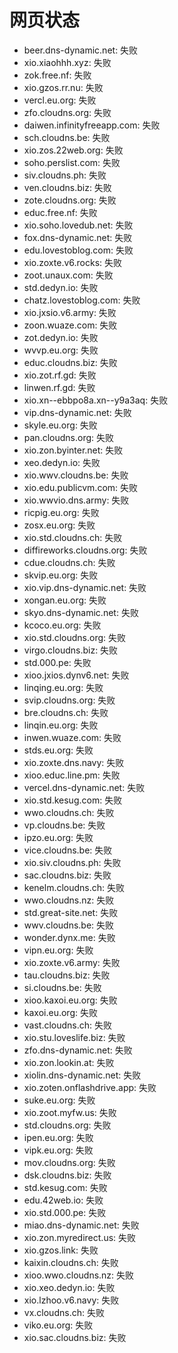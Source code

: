 # 网页状态
- beer.dns-dynamic.net: 失败
- xio.xiaohhh.xyz: 失败
- zok.free.nf: 失败
- xio.gzos.rr.nu: 失败
- vercl.eu.org: 失败
- zfo.cloudns.org: 失败
- daiwen.infinityfreeapp.com: 失败
- sch.cloudns.be: 失败
- xio.zos.22web.org: 失败
- soho.perslist.com: 失败
- siv.cloudns.ph: 失败
- ven.cloudns.biz: 失败
- zote.cloudns.org: 失败
- educ.free.nf: 失败
- xio.soho.lovedub.net: 失败
- fox.dns-dynamic.net: 失败
- edu.lovestoblog.com: 失败
- xio.zoxte.v6.rocks: 失败
- zoot.unaux.com: 失败
- std.dedyn.io: 失败
- chatz.lovestoblog.com: 失败
- xio.jxsio.v6.army: 失败
- zoon.wuaze.com: 失败
- zot.dedyn.io: 失败
- wvvp.eu.org: 失败
- educ.cloudns.biz: 失败
- xio.zot.rf.gd: 失败
- linwen.rf.gd: 失败
- xio.xn--ebbpo8a.xn--y9a3aq: 失败
- vip.dns-dynamic.net: 失败
- skyle.eu.org: 失败
- pan.cloudns.org: 失败
- xio.zon.byinter.net: 失败
- xeo.dedyn.io: 失败
- xio.wwv.cloudns.be: 失败
- xio.edu.publicvm.com: 失败
- xio.wwvio.dns.army: 失败
- ricpig.eu.org: 失败
- zosx.eu.org: 失败
- xio.std.cloudns.ch: 失败
- diffireworks.cloudns.org: 失败
- cdue.cloudns.ch: 失败
- skvip.eu.org: 失败
- xio.vip.dns-dynamic.net: 失败
- xongan.eu.org: 失败
- skyo.dns-dynamic.net: 失败
- kcoco.eu.org: 失败
- xio.std.cloudns.org: 失败
- virgo.cloudns.biz: 失败
- std.000.pe: 失败
- xioo.jxios.dynv6.net: 失败
- linqing.eu.org: 失败
- svip.cloudns.org: 失败
- bre.cloudns.ch: 失败
- linqin.eu.org: 失败
- inwen.wuaze.com: 失败
- stds.eu.org: 失败
- xio.zoxte.dns.navy: 失败
- xioo.educ.line.pm: 失败
- vercel.dns-dynamic.net: 失败
- xio.std.kesug.com: 失败
- wwo.cloudns.ch: 失败
- vp.cloudns.be: 失败
- ipzo.eu.org: 失败
- vice.cloudns.be: 失败
- xio.siv.cloudns.ph: 失败
- sac.cloudns.biz: 失败
- kenelm.cloudns.ch: 失败
- wwo.cloudns.nz: 失败
- std.great-site.net: 失败
- wwv.cloudns.be: 失败
- wonder.dynx.me: 失败
- vipn.eu.org: 失败
- xio.zoxte.v6.army: 失败
- tau.cloudns.biz: 失败
- si.cloudns.be: 失败
- xioo.kaxoi.eu.org: 失败
- kaxoi.eu.org: 失败
- vast.cloudns.ch: 失败
- xio.stu.loveslife.biz: 失败
- zfo.dns-dynamic.net: 失败
- xio.zon.lookin.at: 失败
- xiolin.dns-dynamic.net: 失败
- xio.zoten.onflashdrive.app: 失败
- suke.eu.org: 失败
- xio.zoot.myfw.us: 失败
- std.cloudns.org: 失败
- ipen.eu.org: 失败
- vipk.eu.org: 失败
- mov.cloudns.org: 失败
- dsk.cloudns.biz: 失败
- std.kesug.com: 失败
- edu.42web.io: 失败
- xio.std.000.pe: 失败
- miao.dns-dynamic.net: 失败
- xio.zon.myredirect.us: 失败
- xio.gzos.link: 失败
- kaixin.cloudns.ch: 失败
- xioo.wwo.cloudns.nz: 失败
- xio.xeo.dedyn.io: 失败
- xio.lzhoo.v6.navy: 失败
- vx.cloudns.ch: 失败
- viko.eu.org: 失败
- xio.sac.cloudns.biz: 失败

